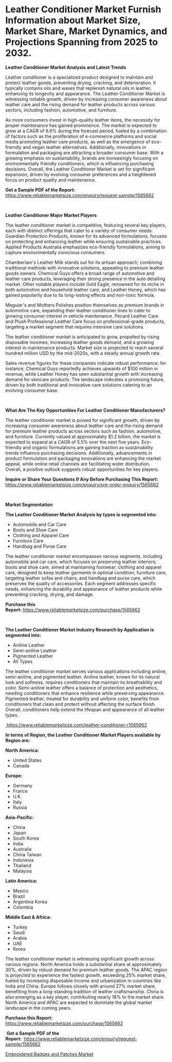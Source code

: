 <p><h1>Leather Conditioner Market Furnish Information about Market Size, Market Share, Market Dynamics, and Projections Spanning from 2025 to 2032.</h1></p><p><strong>Leather Conditioner Market Analysis and Latest Trends</strong></p>
<p><p>Leather conditioner is a specialized product designed to maintain and protect leather goods, preventing drying, cracking, and deterioration. It typically contains oils and waxes that replenish natural oils in leather, enhancing its longevity and appearance. The Leather Conditioner Market is witnessing notable growth, driven by increasing consumer awareness about leather care and the rising demand for leather products across various sectors, including fashion, automotive, and furniture.</p><p>As more consumers invest in high-quality leather items, the necessity for proper maintenance has gained prominence. The market is expected to grow at a CAGR of 6.6% during the forecast period, fueled by a combination of factors such as the proliferation of e-commerce platforms and social media promoting leather care products, as well as the emergence of eco-friendly and vegan leather alternatives. Additionally, innovations in formulation and packaging are attracting a broader consumer base. With a growing emphasis on sustainability, brands are increasingly focusing on environmentally friendly conditioners, which is influencing purchasing decisions. Overall, the Leather Conditioner Market is set for significant expansion, driven by evolving consumer preferences and a heightened focus on product quality and maintenance.</p></p>
<p><strong>Get a Sample PDF of the Report:&nbsp;</strong> <a href="https://www.reliablemarketsize.com/enquiry/request-sample/1565662?utm_campaign=3226&utm_medium=2&utm_source=Github&utm_content=ia&utm_term=04042025&utm_id=leather-conditioner">https://www.reliablemarketsize.com/enquiry/request-sample/1565662</a></p>
<p>&nbsp;</p>
<p><strong>Leather Conditioner Major Market Players</strong></p>
<p><p>The leather conditioner market is competitive, featuring several key players, each with distinct offerings that cater to a variety of consumer needs. Guardian Protection Products, known for its advanced formulations, focuses on protecting and enhancing leather while ensuring sustainable practices. Applied Products Australia emphasizes eco-friendly formulations, aiming to capture environmentally conscious consumers.</p><p>Chamberlain's Leather Milk stands out for its artisan approach, combining traditional methods with innovative solutions, appealing to premium leather goods owners. Chemical Guys offers a broad range of automotive and leather care products, leveraging their strong presence in the auto detailing market. Other notable players include Gold Eagle, renowned for its niche in both automotive and household leather care, and Leather Honey, which has gained popularity due to its long-lasting effects and non-toxic formula.</p><p>Meguiar's and Mothers Polishes position themselves as premium brands in automotive care, expanding their leather conditioner lines to cater to growing consumer interest in vehicle maintenance. Pecard Leather Care and Plush Professional Leather Care focus on professional-grade products, targeting a market segment that requires intensive care solutions.</p><p>The leather conditioner market is anticipated to grow, propelled by rising disposable incomes, increasing leather goods demand, and a growing interest in maintenance products. Market size is projected to reach several hundred million USD by the mid-2020s, with a steady annual growth rate.</p><p>Sales revenue figures for these companies indicate robust performance; for instance, Chemical Guys reportedly achieves upwards of $100 million in revenue, while Leather Honey has seen substantial growth with increasing demand for skincare products. The landscape indicates a promising future, driven by both traditional and innovative care solutions catering to an evolving consumer base.</p></p>
<p>&nbsp;</p>
<p><strong>What Are The Key Opportunities For Leather Conditioner Manufacturers?</strong></p>
<p><p>The leather conditioner market is poised for significant growth, driven by increasing consumer awareness about leather care and the rising demand for premium leather products across sectors such as fashion, automotive, and furniture. Currently valued at approximately $1.2 billion, the market is expected to expand at a CAGR of 5.5% over the next five years. Eco-friendly and organic formulations are gaining traction as sustainability trends influence purchasing decisions. Additionally, advancements in product formulation and packaging innovations are enhancing the market appeal, while online retail channels are facilitating wider distribution. Overall, a positive outlook suggests robust opportunities for key players.</p></p>
<p><strong>Inquire or Share Your Questions If Any Before Purchasing This Report:</strong> <a href="https://www.reliablemarketsize.com/enquiry/pre-order-enquiry/1565662?utm_campaign=3226&utm_medium=2&utm_source=Github&utm_content=ia&utm_term=04042025&utm_id=leather-conditioner">https://www.reliablemarketsize.com/enquiry/pre-order-enquiry/1565662</a></p>
<p>&nbsp;</p>
<p><strong>Market Segmentation</strong></p>
<p><strong>The Leather Conditioner Market Analysis by types is segmented into:</strong></p>
<p><ul><li>Automobile and Car Care</li><li>Boots and Shoe Care</li><li>Clothing and Apparel Care</li><li>Furniture Care</li><li>Handbag and Purse Care</li></ul></p>
<p><p>The leather conditioner market encompasses various segments, including automobile and car care, which focuses on preserving leather interiors; boots and shoe care, aimed at maintaining footwear; clothing and apparel care, designed to keep leather garments in optimal condition; furniture care, targeting leather sofas and chairs; and handbag and purse care, which preserves the quality of accessories. Each segment addresses specific needs, enhancing the durability and appearance of leather products while preventing cracking, drying, and damage.</p></p>
<p><strong>Purchase this Report:&nbsp;</strong><a href="https://www.reliablemarketsize.com/purchase/1565662?utm_campaign=3226&utm_medium=2&utm_source=Github&utm_content=ia&utm_term=04042025&utm_id=leather-conditioner">https://www.reliablemarketsize.com/purchase/1565662</a></p>
<p>&nbsp;</p>
<p><strong>The Leather Conditioner Market Industry Research by Application is segmented into:</strong></p>
<p><ul><li>Aniline Leather</li><li>Semi-aniline Leather</li><li>Pigmented Leather</li><li>All Types</li></ul></p>
<p><p>The leather conditioner market serves various applications including aniline, semi-aniline, and pigmented leather. Aniline leather, known for its natural look and softness, requires conditioners that maintain its breathability and color. Semi-aniline leather offers a balance of protection and aesthetics, needing conditioners that enhance resilience while preserving appearance. Pigmented leather, treated for durability and uniform color, benefits from conditioners that clean and protect without affecting the surface finish. Overall, conditioners help extend the lifespan and appearance of all leather types.</p></p>
<p><a href="https://www.reliablemarketsize.com/leather-conditioner-r1565662?utm_campaign=3226&utm_medium=2&utm_source=Github&utm_content=ia&utm_term=04042025&utm_id=leather-conditioner">&nbsp;https://www.reliablemarketsize.com/leather-conditioner-r1565662</a></p>
<p><strong>In terms of Region, the Leather Conditioner Market Players available by Region are:</strong></p>
<p>
    <p> <strong> North America: </strong>
        <ul>
            <li>United States</li>
            <li>Canada</li>
        </ul>
        </p> 
    <p> <strong> Europe: </strong>
        <ul>
            <li>Germany</li>
            <li>France</li>
            <li>U.K.</li>
            <li>Italy</li>
            <li>Russia</li>
        </ul>
        </p> 
    <p> <strong> Asia-Pacific: </strong>
        <ul>
            <li>China</li>
            <li>Japan</li>
            <li>South Korea</li>
            <li>India</li>
            <li>Australia</li>
            <li>China Taiwan</li>
            <li>Indonesia</li>
            <li>Thailand</li>
            <li>Malaysia</li>
        </ul>
        </p> 
    <p> <strong> Latin America: </strong>
        <ul>
            <li>Mexico</li>
            <li>Brazil</li>
            <li>Argentina Korea</li>
            <li>Colombia</li>
        </ul>
        </p> 
    <p> <strong> Middle East & Africa: </strong>
        <ul>
            <li>Turkey</li>
            <li>Saudi</li>
            <li>Arabia</li>
            <li>UAE</li>
            <li>Korea</li>
        </ul>
    </p>
    </p>
<p><p>The leather conditioner market is witnessing significant growth across various regions. North America holds a substantial share at approximately 30%, driven by robust demand for premium leather goods. The APAC region is projected to experience the fastest growth, exceeding 25% market share, fueled by increasing disposable income and urbanization in countries like India and China. Europe follows closely with around 27% market share, benefiting from a long-standing tradition of leather craftsmanship. China is also emerging as a key player, contributing nearly 18% to the market share. North America and APAC are expected to dominate the global market landscape in the coming years.</p></p>
<p><strong>Purchase this Report: </strong><a href="https://www.reliablemarketsize.com/purchase/1565662?utm_campaign=3226&utm_medium=2&utm_source=Github&utm_content=ia&utm_term=04042025&utm_id=leather-conditioner">https://www.reliablemarketsize.com/purchase/1565662</a></p>
<p>&nbsp;<strong>Get a Sample PDF of the Report:&nbsp;&nbsp;</strong><a href="https://www.reliablemarketsize.com/enquiry/request-sample/1565662?utm_campaign=3226&utm_medium=2&utm_source=Github&utm_content=ia&utm_term=04042025&utm_id=leather-conditioner">https://www.reliablemarketsize.com/enquiry/request-sample/1565662</a></p>
<p><strong></strong></p>
<p><p><a href="https://github.com/bedelibekwe58/Market-Research-Report-List-1/blob/main/embroidered-badges-and-patches-market.md?utm_campaign=3226&utm_medium=2&utm_source=Github&utm_content=ia&utm_term=04042025&utm_id=leather-conditioner">Embroidered Badges and Patches Market</a></p></p>